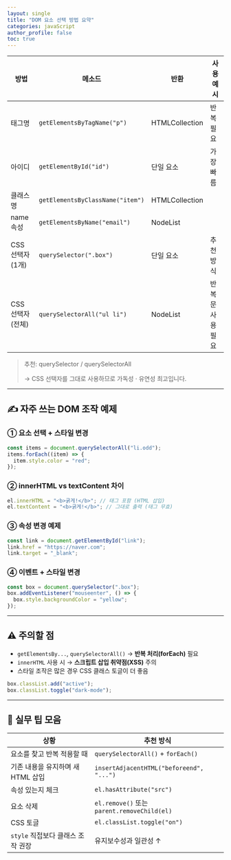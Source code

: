 ```yaml
---
layout: single
title: "DOM 요소 선택 방법 요약"
categories: javaScript
author_profile: false
toc: true
---
```


| 방법              | 메소드                           | 반환           | 사용 예시        |
| ----------------- | -------------------------------- | -------------- | ---------------- |
| 태그명            | `getElementsByTagName("p")`      | HTMLCollection | 반복 필요        |
| 아이디            | `getElementById("id")`           | 단일 요소      | 가장 빠름        |
| 클래스명          | `getElementsByClassName("item")` | HTMLCollection |                  |
| name 속성         | `getElementsByName("email")`     | NodeList       |                  |
| CSS 선택자 (1개)  | `querySelector(".box")`          | 단일 요소      | 추천 방식        |
| CSS 선택자 (전체) | `querySelectorAll("ul li")`      | NodeList       | 반복문 사용 필요 |

> 추천: querySelector / querySelectorAll
>
> → CSS 선택자를 그대로 사용하므로 가독성 · 유연성 최고입니다.

---

## ✍️ 자주 쓰는 DOM 조작 예제

### ① 요소 선택 + 스타일 변경

```jsx
const items = document.querySelectorAll("li.odd");
items.forEach((item) => {
  item.style.color = "red";
});
```

### ② innerHTML vs textContent 차이

```jsx
el.innerHTML = "<b>굵게!</b>"; // 태그 포함 (HTML 삽입)
el.textContent = "<b>굵게!</b>"; // 그대로 출력 (태그 무효)
```

### ③ 속성 변경 예제

```jsx
const link = document.getElementById("link");
link.href = "https://naver.com";
link.target = "_blank";
```

### ④ 이벤트 + 스타일 변경

```jsx
const box = document.querySelector(".box");
box.addEventListener("mouseenter", () => {
  box.style.backgroundColor = "yellow";
});
```

---

## ⚠️ 주의할 점

- `getElementsBy...`, `querySelectorAll()` → **반복 처리(forEach)** 필요
- `innerHTML` 사용 시 → **스크립트 삽입 취약점(XSS)** 주의
- 스타일 조작은 많은 경우 CSS 클래스 토글이 더 좋음

```jsx
box.classList.add("active");
box.classList.toggle("dark-mode");
```

---

## 🧠 실무 팁 모음

| 상황                              | 추천 방식                                   |
| --------------------------------- | ------------------------------------------- |
| 요소를 찾고 반복 적용할 때        | `querySelectorAll()` + `forEach()`          |
| 기존 내용을 유지하며 새 HTML 삽입 | `insertAdjacentHTML("beforeend", "...")`    |
| 속성 있는지 체크                  | `el.hasAttribute("src")`                    |
| 요소 삭제                         | `el.remove()` 또는 `parent.removeChild(el)` |
| CSS 토글                          | `el.classList.toggle("on")`                 |
| `style` 직접보다 클래스 조작 권장 | 유지보수성과 일관성 ↑                       |
